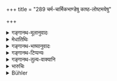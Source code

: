+++
title = "289 चर्म-चार्मिकभाण्डेषु काष्ठ-लोष्टमयेषु"

+++

<details><summary>गङ्गानथ-मूलानुवादः</summary>

In the case or leather and leathern vessels, and in that of those made of wood or clay, the fine shall be five times their value; as also in the case of flowers, roots and fruits.—(289)
</details>

<details><summary>मेधातिथिः</summary>

**चर्मचार्मिकयोर्** द्वन्द्वं कृत्वा **भाण्ड**पदेन विशेष्येण समासः । अथ वा धार्मिकभाण्डयोर् विशेषणसमासं कृत्वा **चर्म**शब्देन द्वन्द्वः । चर्मविकाराच् **चार्मिकाणि** **भाण्डानि** कटिसूत्रवरत्रादीनि । **चर्माण्य्** अविकृतानि गवादीनां । अथ वा **चर्मभाण्डानि** केवचर्ममयानि, चर्मावनद्धानि **चार्मिकाणि** । **काष्ठमयभाण्डान्य्** उलूखलमुसलफलकादीनि । **लोष्ठो** मृद्विकारः पाषाणाकृतिः पिण्डीभूता मृत् । तन्मयानि स्वल्पपाकाधानादीनि । तन्नाशने **मूल्यात् पञ्चगुणो दण्डः** । तुष्ट्युत्पत्तिश् च स्वामिनः स्थितैव ॥ ८.२८९ ॥
</details>

<details><summary>गङ्गानथ-भाष्यानुवादः</summary>

Between ‘*carma*’ and ‘*cārmika*’ we have the copulative compound, and between the compound thus formed and the term ‘*bhāṇḍa*’ we have the Determinate Compound. Or, there is Determinate Compound between ‘*carma*’ and ‘*cārmika*,’ and Copulative Compound between the compound thus formed and the term ‘*bhāṇḍa*.’

‘*Leathern*’ means *made of leather*; and ‘leathern vessels’ meant are the leather-bottle and such other articles.

‘*Leather*’—stands for the mere *skin* of the cow and other animals, not made into anything.

Or, the term ‘*leathern vessel*’ may stand for such vessels as are made of leather only, while ‘*leathern vessel*’ for those that are only bound up with leather.

Vessels ‘*made of wood*’—the mortar, the pestle, the board and so forth.

‘*Clay*’ is a form of earth, *i.e*., earth hardened into the form of stone; and vessels made of these are the cooking utensils, etc.

In the case of damage done to these ‘*the fine shall be five times their price*’; and the satisfaction of the owner has of course got to be brought about.—(289)
</details>

<details><summary>गङ्गानथ-टिप्पन्यः</summary>

This verse is quoted in *Vivādaratnākara* (p. 352), which adds the following notes:—‘*Cārmikam*’, ‘shoes and other leather goods,’—some people explain that in the expressions ‘*carmacārmikam*’, the first ‘*carma*’ serves the purpose of making the meaning clearer,—‘*kāṣṭhamayam*’, the *Prostha* and such things,—‘*loṣṭṛamayam*’, the jar and such things,—the fine equal to five times the value of the flowers eta is one that has been laid down by Bṛhaspati also, but elsewhere Manu has laid down the fine to be hundred and more times the value of the flower etc.,—and these are to be reconciled by the view that the exact fine in each case is to be determined by the quality of the flower etc., damaged;—it has to be noted that the satisfaction of the injured party has to be seemed in these cases also.

It is quoted in *Aparārka* (p. 820).
</details>

<details><summary>गङ्गानथ-तुल्य-वाक्यानि</summary>

**(verses 8.288-289)  
**

See Comparative notes for [Verse 8.288].
</details>

<details><summary>भारुचिः</summary>

एतेषां विनाशे पञ्चगुणो दण्डः, न तु तत्समः । एवं चैभ्यो ऽन्यत्र पूर्वश्लोकविधिस् तत्समो विज्ञेयः । तुष्ट्युत्पत्तिश् च व्यवस्थित एव ॥ ८.२८८ ॥
</details>

<details><summary>Bühler</summary>

289	In the case of (damage done to) leather, or to utensils of leather, of wood, or of clay, the fine (shall be) five times their value; likewise in the case of (damage to) flowers, roots, and fruit.
</details>
